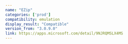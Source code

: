 ```yaml
---
name: "EZip"
categories: ['prod']
compatibility: emulation
display_result: "Compatible"
version_from: "3.0.9.0"
link: https://apps.microsoft.com/detail/9NJRQMSLX4MS
---
```

